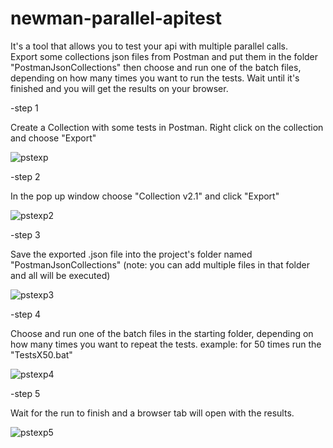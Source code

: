 # newman-parallel-apitest
It's a tool that allows you to test your api with multiple parallel calls.  
Export some collections json files from Postman and put them in the folder "PostmanJsonCollections" 
then choose and run one of the batch files, depending on how many times you want to run the tests. 
Wait until it's finished and you will get the results on your browser.

-step 1

Create a Collection with some tests in Postman.
Right click on the collection and choose "Export"

![pstexp](https://user-images.githubusercontent.com/123102700/215066534-22cde278-b8b9-4631-bbdf-400ccb5f2148.png)


-step 2

In the pop up window choose "Collection v2.1" 
and click "Export"

![pstexp2](https://user-images.githubusercontent.com/123102700/215066941-4bc3eed6-14cb-4e39-b91c-6fa1f16f3803.png)


-step 3

Save the exported .json file into the project's folder named "PostmanJsonCollections"
(note: you can add multiple files in that folder and all will be executed)

![pstexp3](https://user-images.githubusercontent.com/123102700/215067396-33bd42ce-a779-4534-ae68-17b7b166043d.png)


-step 4

Choose and run one of the batch files in the starting folder, 
depending on how many times you want to repeat the tests. example: for 50 times run the "TestsX50.bat"

![pstexp4](https://user-images.githubusercontent.com/123102700/215067845-e833e877-c5b7-4bbc-aa8b-4cd3583964a4.png)


-step 5

Wait for the run to finish and a browser tab will open with the results.

![pstexp5](https://user-images.githubusercontent.com/123102700/215069040-b99ca751-b566-4595-b491-88ebf148c9a7.png)

